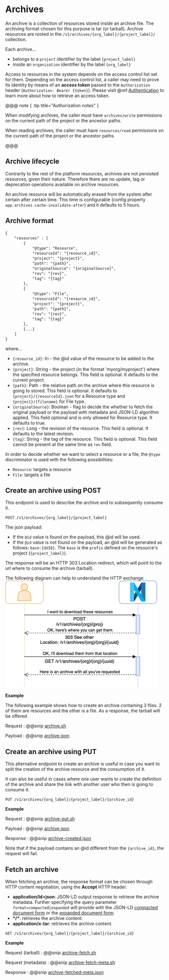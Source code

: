 # Archives

An archive is a collection of resources stored inside an archive file. The archiving format chosen for this purpose is tar (or tarball).
Archive resources are rooted in the `/v1/archives/{org_label}/{project_label}/` collection.

Each archive... 

- belongs to a `project` identifier by the label `{project_label}`
- inside an `organization` identifier by the label `{org_label}` 

Access to resources in the system depends on the access control list set for them. Depending on the access control list, a caller may need to prove its identity by means of an **access token** passed to the `Authorization` header (`Authorization: Bearer {token}`). Please visit @ref:[Authentication](authentication.md) to learn more about how to retrieve an access token.

@@@ note { .tip title="Authorization notes" }	

When modifying archives, the caller must have `archives/write` permissions on the current path of the project or the ancestor paths.

When reading archives, the caller must have `resources/read` permissions on the current path of the project or the ancestor paths.

@@@

## Archive lifecycle

Contrarily to the rest of the platform resources, archives are not persisted resources, given their nature. Therefore there are no update, tag or deprecation operations available on archive resources.

An archive resource will be automatically erased from the system after certain after certain time. This time is configurable (config property `app.archives.cache-invalidate-after`) and it defaults to 5 hours.

## Archive format

```
{
    "resources" : [
        {
            "@type": "Resource",
            "resourceId": "{resource_id}",
            "project": "{project}",
            "path": "{path}",
            "originalSource": "{originalSource}",
            "rev": "{rev}",
            "tag": "{tag}"
        },
        {
            "@type": "File",
            "resourceId": "{resource_id}",
            "project": "{project}",
            "path": "{path}",
            "rev": "{rev}",
            "tag": "{tag}"
        },
        {...}       
    ]
}
```

where...

- `{resource_id}`: Iri - the @id value of the resource to be added to the archive.
- `{project}`: String - the project (in the format 'myorg/myproject') where the specified resource belongs. This field is optional. It defaults to the current project.
- `{path}`: Path - the relative path on the archive where this resource is going to stored. This field is optional. It defaults to `{project}/{resourceId}.json` for a Resource type and `{project}/{filename}` for File type.
- `{originalSource}`: Boolean - flag to decide the whether to fetch the original payload or the payload with metadata and JSON-LD algorithm applied. This field optional and is only allowed for Resource type. It defaults to true.
- `{rev}`: Long - the revision of the resource. This field is optional. It defaults to the latest revision.
- `{tag}`: String - the tag of the resource. This field is optional. This field cannot be present at the same time as `rev` field.

In order to decide whether we want to select a resource or a file, the `@type` discriminator is used with the following possibilities:

- `Resource`: targets a resource
- `File`: targets a file

## Create an archive using POST

This endpoint is used to describe the archive and to subsequently consume it.
```
POST /v1/archives/{org_label}/{project_label}
```

The json payload:

- If the `@id` value is found on the payload, this @id will be used.
- If the `@id` value is not found on the payload, an @id will be generated as follows: `base:{UUID}`. The `base` is the `prefix` defined on the resource's project (`{project_label}`).

The response will be an HTTP 303 Location redirect, which will point to the url where to consume the archive (tarball).

The following diagram can help to understand the HTTP exchange
![post-redirect-get](assets/archives/post-redirect-get.png "Post/Redirect/Get archive")

**Example**

The following example shows how to create an archive containing 3 files. 2 of them are resources and the other is a file.
As a response, the tarball will be offered.

Request
:   @@snip [archive.sh](assets/archives/archive.sh)

Payload
:   @@snip [archive.json](assets/archives/archive.json)


## Create an archive using PUT

This alternative endpoint to create an archive is useful in case you want to split the creation of the archive resource and the consumption of it. 

It can also be useful in cases where one user wants to create the definition of the archive and share the link with another user who then is going to consume it.

```
PUT /v1/archives/{org_label}/{project_label}/{archive_id}
```

**Example**

Request
:   @@snip [archive-put.sh](assets/archives/archive-put.sh)

Payload
:   @@snip [archive.json](assets/archives/archive.json)

Response
:   @@snip [archive-created.json](assets/archives/archive-created.json)

Note that if the payload contains an @id different from the `{archive_id}`, the request will fail.

## Fetch an archive

When fetching an archive, the response format can be chosen through HTTP content negotiation, using the **Accept** HTTP header.

- **application/ld+json**: JSON-LD output response to retrieve the archive metadata. Further specifying the query parameter `format=compacted|expanded` will provide with the JSON-LD [compacted document form](https://www.w3.org/TR/json-ld11/#compacted-document-form) or the [expanded document form](https://www.w3.org/TR/json-ld11/#expanded-document-form).
- **\*/\***: retrieves the archive content.
- **application/x-tar**: retrieves the archive content.

```
GET /v1/archives/{org_label}/{project_label}/{archive_id}
```

**Example**

Request (tarball)
:   @@snip [archive-fetch.sh](assets/archives/archive-fetch.sh)

Request (metadata)
:   @@snip [archive-fetch-meta.sh](assets/archives/archive-fetch-meta.sh)

Response
:   @@snip [archive-fetched-meta.json](assets/archives/archive-fetched-meta.json)